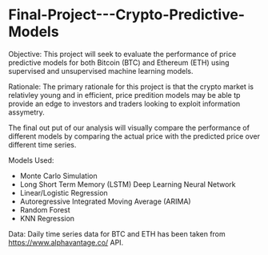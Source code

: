 # Final-Project---Crypto-Predictive-Models

Objective: This project will seek to evaluate the performance of price predictive models for both Bitcoin (BTC) and Ethereum (ETH) using supervised and unsupervised machine learning models. 

Rationale: The primary rationale for this project is that the crypto market is relativley young and in efficient, price predition models may be able tp provide an edge to investors and traders looking to exploit information assymetry.

The final out put of our analysis will visually compare the performance of different models by comparing the actual price with the predicted price over different time series. 

Models Used:

- Monte Carlo Simulation
- Long Short Term Memory (LSTM) Deep Learning Neural Network
- Linear/Logistic Regression
- Autoregressive Integrated Moving Average (ARIMA)
- Random Forest
- KNN Regression

Data: Daily time series data for BTC and ETH has been taken from https://www.alphavantage.co/ API.
